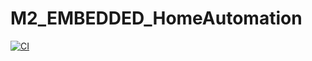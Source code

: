 # M2_EMBEDDED_HomeAutomation

[![CI](https://github.com/pasumarthiharitha/M2_EMBEDDED_HomeAutomation/actions/workflows/main.yml/badge.svg)](https://github.com/pasumarthiharitha/M2_EMBEDDED_HomeAutomation/actions/workflows/main.yml)
